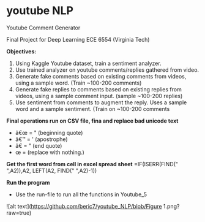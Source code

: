 # youtube NLP
Youtube Comment Generator

Final Project for Deep Learning ECE 6554 (Virginia Tech)

**Objectives:**
1. Using Kaggle Youtube dataset, train a sentiment analyzer.
2. Use trained analyzer on youtube comments/replies gathered from video.
2. Generate fake comments based on existing comments from videos, using a sample word. (Train ~100-200 comments)
2. Generate fake replies to comments based on existing replies from videos, using a sample comment input. (sample ~100-200 replies)
3. Use sentiment from comments to augment the reply. Uses a sample word and a sample sentiment. (Train on ~100-200 comments


**Final operations run on CSV file, fina and replace bad unicode text**
* â€œ = " (beginning quote)
* â€™ = ' (apostrophe)
* â€ = " (end quote)
* œ = (replace with nothing.)

**Get the first word from cell in excel spread sheet**
=IF(ISERR(FIND(" ",A2)),A2, LEFT(A2, FIND(" ",A2)-1))

**Run the program**
- Use the run-file to run all the functions in Youtube_5


![alt text](https://github.com/beric7/youtube_NLP/blob/Figure 1.png?raw=true)
